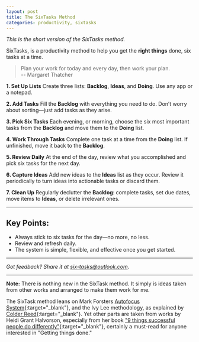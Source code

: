 ```yaml
---
layout: post
title: The SixTasks Method
categories: productivity, sixtasks
---
```


*This is the short version of the SixTasks method.*

SixTasks, is a productivity method to help you get the __right things__ done, six tasks at a time.

> Plan your work for today and every day, then work your plan.<br/>
> -- Margaret Thatcher <br/>

__1. Set Up Lists__
Create three lists: **Backlog**, **Ideas**, and **Doing**. Use any app or a notepad.

__2. Add Tasks__
Fill the **Backlog** with everything you need to do. Don’t worry about sorting—just add tasks as they arise.

__3. Pick Six Tasks__
Each evening, or morning, choose the six most important tasks from the **Backlog** and move them to the **Doing** list.

__4. Work Through Tasks__
Complete one task at a time from the **Doing** list. If unfinished, move it back to the **Backlog**.

__5. Review Daily__
At the end of the day, review what you accomplished and pick six tasks for the next day.

__6. Capture Ideas__
Add new ideas to the **Ideas** list as they occur. Review it periodically to turn ideas into actionable tasks or discard them.

__7. Clean Up__
Regularly declutter the **Backlog**: complete tasks, set due dates, move items to **Ideas**, or delete irrelevant ones.

---

## Key Points:
- Always stick to six tasks for the day—no more, no less.  
- Review and refresh daily.  
- The system is simple, flexible, and effective once you get started.

---

*Got feedback? Share it at [six-tasks@outlook.com](mailto:six-tasks@outlook.com).*


<hr/>

**Note:** There is nothing new in the SixTask method. It simply is ideas taken from other works and arranged to make them work for me.

The SixTask method leans on Mark Forsters [Autofocus System](http://markforster.squarespace.com/autofocus-system){:target="_blank"}, and the Ivy Lee methodology, as explained by [Colder Reed](https://colterreed.com/the-ivy-lee-method-simply-productive/){:target="_blank"}. Yet other parts are taken from works by Heidi Grant Halvorson, especially from her book ["9 things successful people do differently"](https://amzn.to/2G4Uw4L){:target="_blank"}, certainly a must-read for anyone interested in "Getting things done."